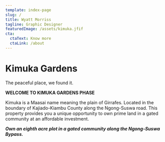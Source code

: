```yaml
---
template: index-page
slug: /
title: Wyatt Morriss
tagline: Graphic Designer
featuredImage: /assets/kimuka.jfif
cta:
  ctaText: Know more
  ctaLink: /about
---
```

<!--StartFragment-->

# Kimuka Gardens

The peaceful place, we found it.

**WELCOME TO KIMUKA GARDENS PHASE**

Kimuka is a Maasai name meaning the plain of Girrafes. Located in the boundary of Kajiado-Kiambu County along the Ngong-Suswa road. This property provides you a unique opportunity to own prime land in a gated community at an affordable investment.

***Own an eighth acre plot in a gated community along the Ngong-Suswa Bypass.***

<!--EndFragment-->
